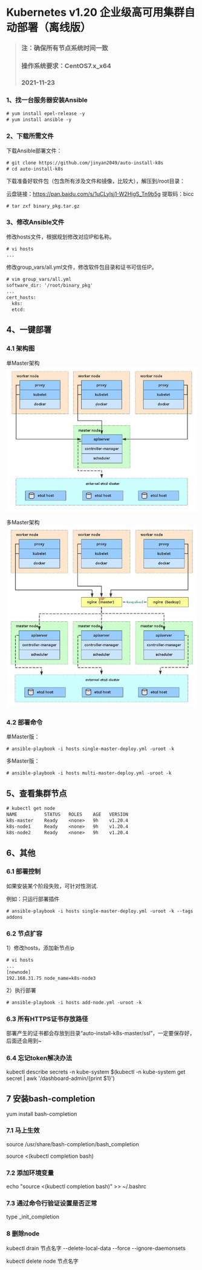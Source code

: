 # Kubernetes v1.20 企业级高可用集群自动部署（离线版）
>### 注：确保所有节点系统时间一致
>### 操作系统要求：CentOS7.x_x64
>### 2021-11-23

### 1、找一台服务器安装Ansible
```
# yum install epel-release -y
# yum install ansible -y
```
### 2、下载所需文件

下载Ansible部署文件：

```
# git clone https://github.com/jinyan2049/auto-install-k8s
# cd auto-install-k8s
```

下载准备好软件包（包含所有涉及文件和镜像，比较大），解压到/root目录：

云盘链接：https://pan.baidu.com/s/1uCLylsj1-W2HigS_Tn9b5g 
提取码：bicc 
```
# tar zxf binary_pkg.tar.gz
```
### 3、修改Ansible文件

修改hosts文件，根据规划修改对应IP和名称。

```
# vi hosts
...
```
修改group_vars/all.yml文件，修改软件包目录和证书可信任IP。

```
# vim group_vars/all.yml
software_dir: '/root/binary_pkg'
...
cert_hosts:
  k8s:
  etcd:
```
## 4、一键部署
### 4.1 架构图
单Master架构
![avatar](https://github.com/jinyan2049/auto-install-k8s/blob/master/single-master.jpg)

多Master架构
![avatar](https://github.com/jinyan2049/auto-install-k8s/blob/master/multi-master.jpg)
### 4.2 部署命令
单Master版：
```
# ansible-playbook -i hosts single-master-deploy.yml -uroot -k
```
多Master版：
```
# ansible-playbook -i hosts multi-master-deploy.yml -uroot -k
```

## 5、查看集群节点
```
# kubectl get node
NAME          STATUS   ROLES    AGE   VERSION
k8s-master    Ready    <none>   9h    v1.20.4
k8s-node1     Ready    <none>   9h    v1.20.4
k8s-node2     Ready    <none>   9h    v1.20.4
```

## 6、其他
### 6.1 部署控制
如果安装某个阶段失败，可针对性测试.

例如：只运行部署插件
```
# ansible-playbook -i hosts single-master-deploy.yml -uroot -k --tags addons
```

### 6.2 节点扩容
1）修改hosts，添加新节点ip
```
# vi hosts
...
[newnode]
192.168.31.75 node_name=k8s-node3
```
2）执行部署
```
# ansible-playbook -i hosts add-node.yml -uroot -k
```
### 6.3 所有HTTPS证书存放路径
部署产生的证书都会存放到目录“auto-install-k8s-master/ssl”，一定要保存好，后面还会用到~

### 6.4 忘记token解决办法
kubectl describe secrets -n kube-system $(kubectl -n kube-system get secret | awk '/dashboard-admin/{print $1}')

## 7 安装bash-completion
yum install bash-completion

### 7.1 马上生效
source /usr/share/bash-completion/bash_completion

source <(kubectl completion bash)

### 7.2 添加环境变量
echo "source <(kubectl completion bash)" >> ~/.bashrc

### 7.3 通过命令行验证设置是否正常
type _init_completion

### 8 删除node
kubectl drain 节点名字 --delete-local-data --force --ignore-daemonsets

kubectl delete node 节点名字
<br/>
<br/>


